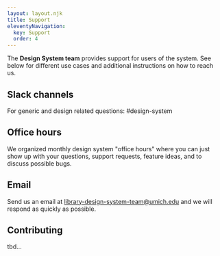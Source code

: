 ```yaml
---
layout: layout.njk
title: Support
eleventyNavigation:
  key: Support
  order: 4
---
```


The **Design System team** provides support for users of the system. See below for different use cases and additional instructions on how to reach us.

## Slack channels

For generic and design related questions: #design-system

## Office hours

We organized monthly design system "office hours" where you can just show up with your questions, support requests, feature ideas, and to discuss possible bugs.

## Email

Send us an email at library-design-system-team@umich.edu and we will respond as quickly as possible.

## Contributing

tbd...
